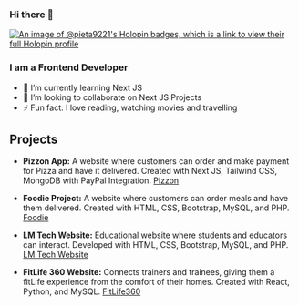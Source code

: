 ### Hi there 👋

<!--
**Pieta9221/Pieta9221** is a ✨ _special_ ✨ repository because its `README.md` (this file) appears on your GitHub profile.
-->
[![An image of @pieta9221's Holopin badges, which is a link to view their full Holopin profile](https://holopin.me/pieta9221)](https://holopin.io/@pieta9221)

### I am a Frontend Developer

- 🌱 I’m currently learning Next JS
- 👯 I’m looking to collaborate on Next JS Projects
- ⚡ Fun fact: I love reading, watching movies and travelling

## Projects

- **Pizzon App:** A website where customers can order and make payment for Pizza and have it delivered. Created with Next JS, Tailwind CSS, MongoDB with PayPal Integration. [Pizzon](https://github.com/Pieta9221/Flit-Pizza-Ordering-Web-App)

- **Foodie Project:** A website where customers can order meals and have them delivered. Created with HTML, CSS, Bootstrap, MySQL, and PHP. [Foodie](https://github.com/Pieta9221/foodie_project)

- **LM Tech Website:** Educational website where students and educators can interact. Developed with HTML, CSS, Bootstrap, MySQL, and PHP. [LM Tech Website](https://github.com/pieta9221/capstone)

- **FitLife 360 Website:** Connects trainers and trainees, giving them a fitLife experience from the comfort of their homes. Created with React, Python, and MySQL. [FitLife360](https://github.com/pieta9221/fitlife360)
